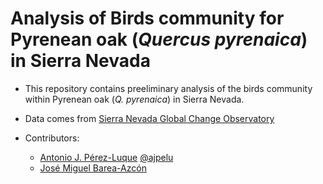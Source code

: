 # Analysis of Birds community for Pyrenean oak (*Quercus pyrenaica*) in Sierra Nevada

- This repository contains preeliminary analysis of the birds community within Pyrenean oak (*Q. pyrenaica*) in Sierra Nevada. 

- Data comes from [Sierra Nevada Global Change Observatory](http://www.obsnev.es) 

- Contributors: 
 
    - [Antonio J. Pérez-Luque](https://www.researchgate.net/profile/Antonio_Jesus_Perez_Luque) [@ajpelu](https://github.com/ajpelu)
    - [José Miguel Barea-Azcón](https://www.researchgate.net/profile/Jose_Barea_Azcon) 
